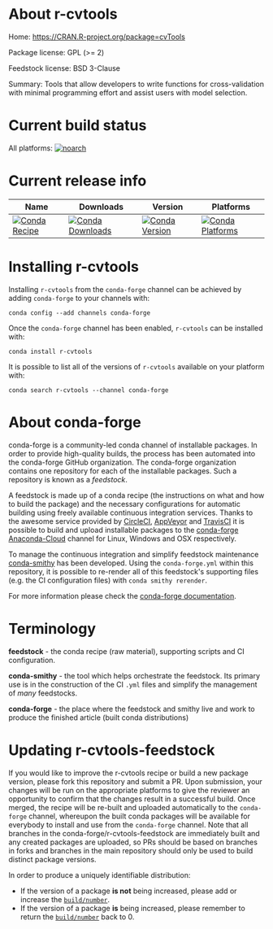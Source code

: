 About r-cvtools
===============

Home: https://CRAN.R-project.org/package=cvTools

Package license: GPL (>= 2)

Feedstock license: BSD 3-Clause

Summary: Tools that allow developers to write functions for cross-validation with minimal programming effort and assist users with model selection.



Current build status
====================

All platforms:
[![noarch](https://img.shields.io/circleci/project/github/conda-forge/r-cvtools-feedstock/master.svg?label=noarch)](https://circleci.com/gh/conda-forge/r-cvtools-feedstock)

Current release info
====================

| Name | Downloads | Version | Platforms |
| --- | --- | --- | --- |
| [![Conda Recipe](https://img.shields.io/badge/recipe-r--cvtools-green.svg)](https://anaconda.org/conda-forge/r-cvtools) | [![Conda Downloads](https://img.shields.io/conda/dn/conda-forge/r-cvtools.svg)](https://anaconda.org/conda-forge/r-cvtools) | [![Conda Version](https://img.shields.io/conda/vn/conda-forge/r-cvtools.svg)](https://anaconda.org/conda-forge/r-cvtools) | [![Conda Platforms](https://img.shields.io/conda/pn/conda-forge/r-cvtools.svg)](https://anaconda.org/conda-forge/r-cvtools) |

Installing r-cvtools
====================

Installing `r-cvtools` from the `conda-forge` channel can be achieved by adding `conda-forge` to your channels with:

```
conda config --add channels conda-forge
```

Once the `conda-forge` channel has been enabled, `r-cvtools` can be installed with:

```
conda install r-cvtools
```

It is possible to list all of the versions of `r-cvtools` available on your platform with:

```
conda search r-cvtools --channel conda-forge
```


About conda-forge
=================

conda-forge is a community-led conda channel of installable packages.
In order to provide high-quality builds, the process has been automated into the
conda-forge GitHub organization. The conda-forge organization contains one repository
for each of the installable packages. Such a repository is known as a *feedstock*.

A feedstock is made up of a conda recipe (the instructions on what and how to build
the package) and the necessary configurations for automatic building using freely
available continuous integration services. Thanks to the awesome service provided by
[CircleCI](https://circleci.com/), [AppVeyor](https://www.appveyor.com/)
and [TravisCI](https://travis-ci.org/) it is possible to build and upload installable
packages to the [conda-forge](https://anaconda.org/conda-forge)
[Anaconda-Cloud](https://anaconda.org/) channel for Linux, Windows and OSX respectively.

To manage the continuous integration and simplify feedstock maintenance
[conda-smithy](https://github.com/conda-forge/conda-smithy) has been developed.
Using the ``conda-forge.yml`` within this repository, it is possible to re-render all of
this feedstock's supporting files (e.g. the CI configuration files) with ``conda smithy rerender``.

For more information please check the [conda-forge documentation](https://conda-forge.org/docs/).

Terminology
===========

**feedstock** - the conda recipe (raw material), supporting scripts and CI configuration.

**conda-smithy** - the tool which helps orchestrate the feedstock.
                   Its primary use is in the construction of the CI ``.yml`` files
                   and simplify the management of *many* feedstocks.

**conda-forge** - the place where the feedstock and smithy live and work to
                  produce the finished article (built conda distributions)


Updating r-cvtools-feedstock
============================

If you would like to improve the r-cvtools recipe or build a new
package version, please fork this repository and submit a PR. Upon submission,
your changes will be run on the appropriate platforms to give the reviewer an
opportunity to confirm that the changes result in a successful build. Once
merged, the recipe will be re-built and uploaded automatically to the
`conda-forge` channel, whereupon the built conda packages will be available for
everybody to install and use from the `conda-forge` channel.
Note that all branches in the conda-forge/r-cvtools-feedstock are
immediately built and any created packages are uploaded, so PRs should be based
on branches in forks and branches in the main repository should only be used to
build distinct package versions.

In order to produce a uniquely identifiable distribution:
 * If the version of a package **is not** being increased, please add or increase
   the [``build/number``](https://conda.io/docs/user-guide/tasks/build-packages/define-metadata.html#build-number-and-string).
 * If the version of a package **is** being increased, please remember to return
   the [``build/number``](https://conda.io/docs/user-guide/tasks/build-packages/define-metadata.html#build-number-and-string)
   back to 0.
